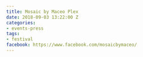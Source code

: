 ```yaml
---
title: Mosaic by Maceo Plex
date: 2018-09-03 13:22:00 Z
categories:
- events-press
tags:
- festival
facebook: https://www.facebook.com/mosaicbymaceo/
---
```


